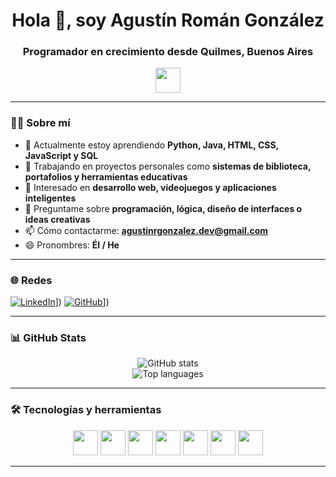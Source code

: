 <h1 align="center">Hola 👋, soy Agustín Román González</h1>
<h3 align="center">Programador en crecimiento desde Quilmes, Buenos Aires</h3>

<p align="center">
  <img src="https://media.giphy.com/media/hvRJCLFzcasrR4ia7z/giphy.gif" width="40" /> 
</p>

---

### 👨‍💻 Sobre mí

- 🌱 Actualmente estoy aprendiendo **Python, Java, HTML, CSS, JavaScript y SQL**
- 🔭 Trabajando en proyectos personales como **sistemas de biblioteca, portafolios y herramientas educativas**
- 👀 Interesado en **desarrollo web, videojuegos y aplicaciones inteligentes**
- 💬 Preguntame sobre **programación, lógica, diseño de interfaces o ideas creativas**
- 📫 Cómo contactarme: **agustinrgonzalez.dev@gmail.com**
- 😄 Pronombres: **Él / He**

---

### 🌐 Redes

[![LinkedIn]([www.linkedin.com/in/agustin-gonzalez-3444a1320)](https://img.shields.io/badge/-Agustín_González-blue?style=flat-square&logo=Linkedin&logoColor=white&link=https://www.linkedin.com/in/agustin-gonzalez-dev)])
[![GitHub]([https://github.com/AgustinGonzalez0?tab=repositories)](https://img.shields.io/badge/-GitHub-181717?style=flat-square&logo=github&logoColor=white&link=https://github.com/AgustinGonzalez0)])

---

### 📊 GitHub Stats

<p align="center">
  <img src="https://github-readme-stats.vercel.app/api?username=AgustinGonzalez0&show_icons=true&theme=radical&locale=es" alt="GitHub stats" />
  <br>
  <img src="https://github-readme-stats.vercel.app/api/top-langs/?username=AgustinGonzalez0&layout=compact&theme=radical" alt="Top languages" />
</p>

---

### 🛠️ Tecnologías y herramientas

<p align="center">
  <img src="https://cdn.jsdelivr.net/gh/devicons/devicon/icons/python/python-original.svg" width="40" />
  <img src="https://cdn.jsdelivr.net/gh/devicons/devicon/icons/java/java-original.svg" width="40" />
  <img src="https://cdn.jsdelivr.net/gh/devicons/devicon/icons/html5/html5-original.svg" width="40" />
  <img src="https://cdn.jsdelivr.net/gh/devicons/devicon/icons/css3/css3-original.svg" width="40" />
  <img src="https://cdn.jsdelivr.net/gh/devicons/devicon/icons/javascript/javascript-original.svg" width="40" />
  <img src="https://cdn.jsdelivr.net/gh/devicons/devicon/icons/mysql/mysql-original.svg" width="40" />
  <img src="https://cdn.jsdelivr.net/gh/devicons/devicon/icons/github/github-original.svg" width="40" />
</p>

---

<!---
AgustinGonzalez0/AgustinGonzalez0 is a ✨ special ✨ repository because its `README.md` (this file) appears on your GitHub profile.
--->
